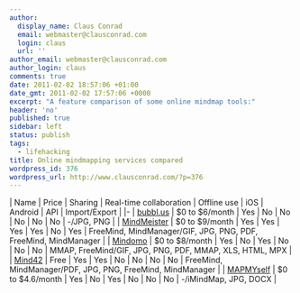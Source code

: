 ```yaml
---
author:
  display_name: Claus Conrad
  email: webmaster@clausconrad.com
  login: claus
  url: ''
author_email: webmaster@clausconrad.com
author_login: claus
comments: true
date: 2011-02-02 18:57:06 +01:00
date_gmt: 2011-02-02 17:57:06 +0000
excerpt: "A feature comparison of some online mindmap tools:"
header: 'no'
published: true
sidebar: left
status: publish
tags:
  - lifehacking
title: Online mindmapping services compared
wordpress_id: 376
wordpress_url: http://www.clausconrad.com/?p=376
---
```

| Name | Price | Sharing | Real-time collaboration | Offline use | iOS | Android | API | Import/Export |
|-
| [bubbl.us](https://bubbl.us/) | $0 to $6/month | Yes | No | No | No | No | No | -/JPG, PNG |
| [MindMeister](https://www.mindmeister.com/) | $0 to $9/month | Yes | Yes | Yes | Yes | No | Yes | FreeMind, MindManager/GIF, JPG, PNG, PDF, FreeMind, MindManager |
| [Mindomo](https://www.mindomo.com/) | $0 to $8/month | Yes | No | Yes | No | No | No | MMAP, FreeMind/GIF, JPG, PNG, PDF, MMAP, XLS, HTML, MPX |
| [Mind42](https://mind42.com/) | Free | Yes | Yes | No | No | No | No | FreeMind, MindManager/PDF, JPG, PNG, FreeMind, MindManager |
| [MAPMYself](https://www.mapul.com/) | $0 to $4.6/month | Yes | No | Yes | No | No | No | -/iMindMap, JPG, DOCX |
